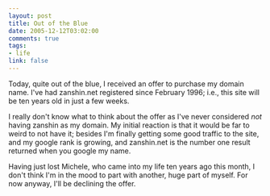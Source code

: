 ```yaml
--- 
layout: post
title: Out of the Blue
date: 2005-12-12T03:02:00
comments: true
tags:
- life
link: false
---
```

Today, quite out of the blue, I received an offer to purchase my domain name. I've had zanshin.net registered since February 1996; i.e., this site will be ten years old in just a few weeks.

I really don't know what to think about the offer as I've never considered <em>not</em> having zanshin as my domain. My initial reaction is that it would be far to weird to not have it; besides I'm finally getting some good traffic to the site, and my google rank is growing, and zanshin.net is the number one result returned when you google my name.

Having just lost Michele, who came into my life ten years ago this month, I don't think I'm in the mood to part with another, huge part of myself. For now anyway, I'll be declining the offer.
